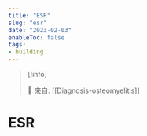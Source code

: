 ```yaml
---
title: "ESR"
slug: "esr"
date: "2023-02-03"
enableToc: false
tags:
- building
---
```


> [!info]
>
> 🌱 來自: [[Diagnosis-osteomyelitis]]

# ESR

